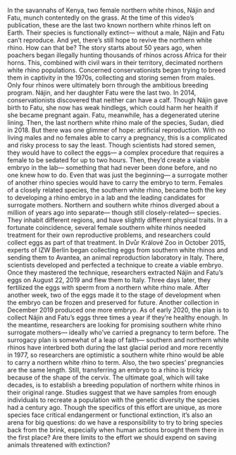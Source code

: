 In the savannahs of Kenya, two female  northern white rhinos, Nájin and Fatu, munch contentedly on the grass. At the time of this video’s publication, these are the last two known  northern white rhinos left on Earth. Their species is functionally extinct— without a male,  Nájin and Fatu can’t reproduce. And yet, there’s still hope to revive  the northern white rhino. How can that be? The story starts about 50 years ago, when poachers began illegally hunting  thousands of rhinos across Africa for their horns. This, combined with civil wars  in their territory, decimated northern white rhino  populations. Concerned conservationists began trying  to breed them in captivity in the 1970s, collecting and storing semen from males. Only four rhinos were ultimately born  through the ambitious breeding program. Nájin, and her daughter Fatu  were the last two. In 2014, conservationists discovered  that neither can have a calf. Though Nájin gave birth to Fatu,  she now has weak hindlegs, which could harm her health  if she became pregnant again. Fatu, meanwhile,  has a degenerated uterine lining. Then, the last northern white rhino male  of the species, Sudan, died in 2018. But there was one glimmer of hope:  artificial reproduction. With no living males and no females  able to carry a pregnancy, this is a complicated and risky process  to say the least. Though scientists had stored semen,  they would have to collect the eggs— a complex procedure that requires a female to be sedated for up to two hours. Then, they’d create a viable embryo  in the lab— something that had never been done before, and no one knew how to do. Even that was just the beginning— a surrogate mother  of another rhino species would have to carry the embryo to term. Females of a closely related species,  the southern white rhino, became both the key to developing  a rhino embryo in a lab and the leading candidates  for surrogate mothers. Northern and southern white rhinos  diverged about a million of years ago into separate— though still  closely-related— species. They inhabit different regions, and have  slightly different physical traits. In a fortunate coincidence,  several female southern white rhinos needed treatment  for their own reproductive problems, and researchers could collect eggs  as part of that treatment. In Dvůr Králové Zoo in October 2015, experts of IZW Berlin began collecting  eggs from southern white rhinos and sending them to Avantea, an animal  reproduction laboratory in Italy. There, scientists developed and perfected  a technique to create a viable embryo. Once they mastered the technique, researchers extracted Nájin and Fatu’s  eggs on August 22, 2019 and flew them to Italy. Three days later, they fertilized  the eggs with sperm from a northern white rhino male. After another week, two of the eggs  made it to the stage of development when the embryo can be frozen  and preserved for future. Another collection in December 2019  produced one more embryo. As of early 2020, the plan is to collect  Nájin and Fatu’s eggs three times a year if they’re healthy enough. In the meantime,  researchers are looking for promising southern white rhino  surrogate mothers— ideally who’ve carried a pregnancy  to term before. The surrogacy plan  is somewhat of a leap of faith— southern and northern white rhinos  have interbred both during the last glacial period  and more recently in 1977, so researchers are optimistic  a southern white rhino would be able to carry  a northern white rhino to term. Also, the two species’ pregnancies  are the same length. Still, transferring an embryo  to a rhino is tricky because of the shape of the cervix. The ultimate goal,  which will take decades, is to establish a breeding population  of northern white rhinos in their original range. Studies suggest that we have samples  from enough individuals to recreate a population with the genetic  diversity the species had a century ago. Though the specifics  of this effort are unique, as more species face critical endangerment or functional extinction, it’s also an arena for big questions: do we have a responsibility to try  to bring species back from the brink, especially when human actions  brought them there in the first place? Are there limits to the effort  we should expend on saving animals threatened  with extinction? 